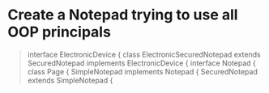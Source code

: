 # Create a Notepad trying to use all OOP principals
>
>interface ElectronicDevice {
>class ElectronicSecuredNotepad extends SecuredNotepad implements ElectronicDevice {
>interface Notepad {
>class Page {
>SimpleNotepad implements Notepad {
>SecuredNotepad extends SimpleNotepad {
